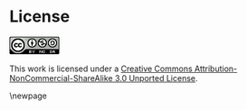 # License

[![Creative Commons License](images/cc.png)][cc-link]

This work is licensed under a [Creative Commons Attribution-NonCommercial-ShareAlike 3.0 Unported License][cc-link].

[cc-link]: http://creativecommons.org/licenses/by-nc-sa/3.0/

\newpage

